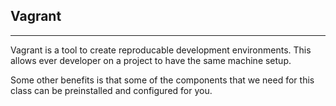 ## Vagrant

---

Vagrant is a tool to create reproducable development environments.
This allows ever developer on a project to have the same machine setup.

Some other benefits is that some of the components that we need for this class can be preinstalled and configured for you.

